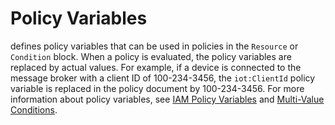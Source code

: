 # Policy Variables<a name="iot-policy-variables"></a>

 defines policy variables that can be used in policies in the `Resource` or `Condition` block\. When a policy is evaluated, the policy variables are replaced by actual values\. For example, if a device is connected to the message broker with a client ID of 100\-234\-3456, the `iot:ClientId` policy variable is replaced in the policy document by 100\-234\-3456\. For more information about policy variables, see [IAM Policy Variables](https://docs.aws.amazon.com/IAM/latest/UserGuide/reference_policies_variables.html) and [Multi\-Value Conditions](https://docs.aws.amazon.com/IAM/latest/UserGuide/reference_policies_multi-value-conditions.html)\.